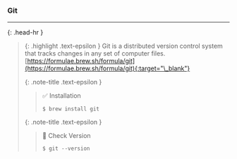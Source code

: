 ### Git
<hr>{: .head-hr }

> {: .highlight .text-epsilon }
> Git is a distributed version control system that tracks changes in any set of computer files. <br>
[https://formulae.brew.sh/formula/git](https://formulae.brew.sh/formula/git){:target="\_blank"}
>
> {: .note-title .text-epsilon }
>> ✅ Installation
>>
>> `$ brew install git`
>
> {: .note-title .text-epsilon }
>> 🔲 Check Version
>>
>> `$ git --version`
